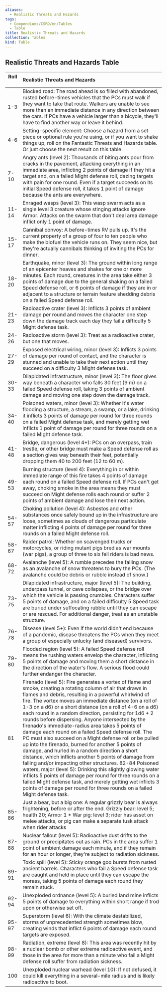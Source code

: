 ```yaml
---
aliases:
  - Realistic Threats and Hazards
tags:
  - Compendiums/CSRD/en/Tables
  - Table
title: Realistic Threats and Hazards
collection: Tables
kind: Table
---
```

## Realistic Threats and Hazards Table
|  Roll &nbsp; &nbsp; | Realistic Threats and Hazards  |
| ------------- | :----------- |
| 1-3 | Blocked road: The road ahead is so filled with abandoned, rusted before-times vehicles that the PCs must walk if they want to take that route. Walkers are unable to see more than an immediate distance in any direction between the cars. If PCs have a vehicle larger than a bicycle, they'll have to find another way or leave it behind. |
| 4-6 | Setting-specific element: Choose a hazard from a set piece or optional rule you're using, or if you want to shake things up, roll on the Fantastic Threats and Hazards table. Or just choose the next result on this table. |
| 7-10 | Angry ants (level 2): Thousands of biting ants pour from cracks in the pavement, attacking everything in an immediate area, inflicting 2 points of damage if they hit a target and, on a failed Might defense roll, dazing targets with pain for one round. Even if a target succeeds on its initial Speed defense roll, it takes 1 point of damage because the ants are everywhere. |
| 11-14 | Enraged wasps (level 3): This wasp swarm acts as a single level 3 creature whose stinging attacks ignore Armor. Attacks on the swarm that don't deal area damage inflict only 1 point of damage. |
| 15-17 | Cannibal convoy: A before-times RV pulls up. It's the current property of a group of four to ten people who make the biofuel the vehicle runs on. They seem nice, but they're actually cannibals thinking of inviting the PCs for dinner. |
| 18-20 | Earthquake, minor (level 3): The ground within long range of an epicenter heaves and shakes for one or more minutes. Each round, creatures in the area take either 3 points of damage due to the general shaking on a failed Speed defense roll, or 6 points of damage if they are in or adjacent to a structure or terrain feature shedding debris on a failed Speed defense roll. |
| 21-23 | Radioactive crater (level 3): Inflicts 3 points of ambient damage per round and moves the character one step down the damage track each day they fail a difficulty 5 Might defense task. |
| 24-26 | Radioactive storm (level 3): Treat as a radioactive crater, but one that moves. |
| 27-29 | Exposed electrical wiring, minor (level 3): Inflicts 3 points of damage per round of contact, and the character is stunned and unable to take their next action until they succeed on a difficulty 3 Might defense task. |
| 30-33 | Dilapidated infrastructure, minor (level 3): The floor gives way beneath a character who falls 30 feet (9 m) on a failed Speed defense roll, taking 3 points of ambient damage and moving one step down the damage track. |
| 34-40 | Poisoned waters, minor (level 3): Whether it's water flooding a structure, a stream, a swamp, or a lake, drinking it inflicts 3 points of damage per round for three rounds on a failed Might defense task, and merely getting wet inflicts 1 point of damage per round for three rounds on a failed Might defense task. |
| 41-48 | Bridge, dangerous (level 4+): PCs on an overpass, train trestle, or other bridge must make a Speed defense roll as a section gives way beneath their feet, potentially dropping them 40 to 200 feet (12 to 60 m). |
| 49-53 | Burning structure (level 4): Everything in or within immediate range of this fire takes 4 points of damage each round on a failed Speed defense roll. If PCs can't get away, choking smoke in the area means they must succeed on Might defense rolls each round or suffer 2 points of ambient damage and lose their next action. |
| 54-57 | Choking pollution (level 4): Asbestos and other substances once safely bound up in the infrastructure are loose, sometimes as clouds of dangerous particulate matter inflicting 4 points of damage per round for three rounds on a failed Might defense roll. |
| 58-67 | Raider patrol: Whether on scavenged trucks or motorcycles, or riding mutant pigs bred as war mounts (war pigs), a group of three to six fell riders is bad news. |
| 68-72 | Avalanche (level 5): A rumble precedes the falling snow as an avalanche of snow threatens to bury the PCs. (The avalanche could be debris or rubble instead of snow.) |
| 73-75 | Dilapidated infrastructure, major (level 5): The building, underpass tunnel, or cave collapses, or the bridge over which the vehicle is passing crumbles. Characters suffer 5 points of damage, and on a failed difficulty 5 Speed task are buried under suffocating rubble until they can escape or are rescued. For additional danger, treat as an unstable structure. |
| 76-78 | Disease (level 5+): Even if the world didn't end because of a pandemic, disease threatens the PCs when they meet a group of especially unlucky (and diseased) survivors. |
| 79-80 | Flooded region (level 5): A failed Speed defense roll means the rushing waters envelop the character, inflicting 5 points of damage and moving them a short distance in the direction of the water's flow. A serious flood could further endanger the character. |
| 81 | Firenado (level 5): Fire generates a vortex of flame and smoke, creating a rotating column of air that draws in flames and debris, resulting in a powerful whirlwind of fire. The vortex moves an immediate distance (on a roll of 1-3 on a d6) or a short distance (on a roll of 4-6 on a d6) each round in a random direction, persisting for 1d6 + 2 rounds before dispersing. Anyone intersected by the firenado's immediate-radius area takes 5 points of damage each round on a failed Speed defense roll. The PC must also succeed on a Might defense roll or be pulled up into the firenado, burned for another 5 points of damage, and hurled in a random direction a short distance, which inflicts another 5 points of damage from falling and/or impacting other structures. 82-84 Poisoned waters, major (level 5): Drinking this slightly glowing water inflicts 5 points of damage per round for three rounds on a failed Might defense task, and merely getting wet inflicts 3 points of damage per round for three rounds on a failed Might defense task. |
| 85-86 | Just a bear, but a big one: A regular grizzly bear is always frightening, before or after the end. Grizzly bear: level 5; health 20; Armor 1 * War pig: level 3; rider has asset on melee attacks, or pig can make a separate tusk attack when rider attacks |
| 87-88 | Nuclear fallout (level 5): Radioactive dust drifts to the ground or precipitates out as rain. PCs in the area suffer 1 point of ambient damage each minute, and if they remain for an hour or longer, they're subject to radiation sickness. |
| 89-91 | Toxic spill (level 5): Sticky orange goo bursts from rusted ancient barrels. Characters who fail a Speed defense task are caught and held in place until they can escape the morass, taking 5 points of damage each round they remain stuck. |
| 92-94 | Unexploded ordnance (level 5): A buried land mine inflicts 5 points of damage to everything within short range if trod upon or otherwise set off. |
| 95-97 | Superstorm (level 6): With the climate destabilized, storms of unprecedented strength sometimes blow, creating winds that inflict 6 points of damage each round targets are exposed. |
| 98-99 | Radiation, extreme (level 8): This area was recently hit by a nuclear bomb or other extreme radioactive event, and those in the area for more than a minute who fail a Might defense roll suffer from radiation sickness. |
| 100 | Unexploded nuclear warhead (level 10): If not defused, it could kill everything in a several-mile radius and is likely radioactive to boot. |